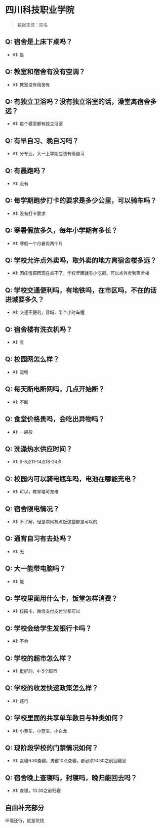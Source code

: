 # 四川科技职业学院

> 数据来源：匿名

## Q: 宿舍是上床下桌吗？

- A1: 是

## Q: 教室和宿舍有没有空调？

- A1: 教室没有宿舍有

## Q: 有独立卫浴吗？没有独立浴室的话，澡堂离宿舍多远？

- A1: 每个寝室都有独立浴室

## Q: 有早自习、晚自习吗？

- A1: 分专业，大一上学期应该有晚自习

## Q: 有晨跑吗？

- A1: 没有

## Q: 每学期跑步打卡的要求是多少公里，可以骑车吗？

- A1: 没有打卡要求

## Q: 寒暑假放多久，每年小学期有多长？

- A1: 寒假一个月暑假两个月

## Q: 学校允许点外卖吗，取外卖的地方离宿舍楼多远？

- A1: 因疫情原因现在点不了，学校里面就有小吃街，可以点外卖到宿舍楼

## Q: 学校交通便利吗，有地铁吗，在市区吗，不在的话进城要多久？

- A1: 交通不便利，县城，半个小时车程

## Q: 宿舍楼有洗衣机吗？

- A1: 有

## Q: 校园网怎么样？

- A1: 流畅

## Q: 每天断电断网吗，几点开始断？

- A1: 不断

## Q: 食堂价格贵吗，会吃出异物吗？

- A1: 一般般

## Q: 洗澡热水供应时间？

- A1: 6-8点11-14点18-24点

## Q: 校园内可以骑电瓶车吗，电池在哪能充电？

- A1: 可以，教学楼可充电

## Q: 宿舍限电情况？

- A1: 不了解，但是吹风机煮饭这些都是可以的

## Q: 通宵自习有去处吗？

- A1: 无

## Q: 大一能带电脑吗？

- A1: 能

## Q: 学校里面用什么卡，饭堂怎样消费？

- A1: 校园卡，微信支付支付宝都可以

## Q: 学校会给学生发银行卡吗？

- A1: 不会

## Q: 学校的超市怎么样？

- A1: 挺好的，4-5个超市

## Q: 学校的收发快递政策怎么样？

- A1: 还行

## Q: 学校里面的共享单车数目与种类如何？

- A1: 小黄车，小蓝车，小白龙

## Q: 现阶段学校的门禁情况如何？

- A1: 女寝9.30查寝，男寝10点查寝，都必须10.30之前回寝室

## Q: 宿舍晚上查寝吗，封寝吗，晚归能回去吗？

- A1: 查寝，10.30之前归寝

## 自由补充部分

环境还行，就是坑钱